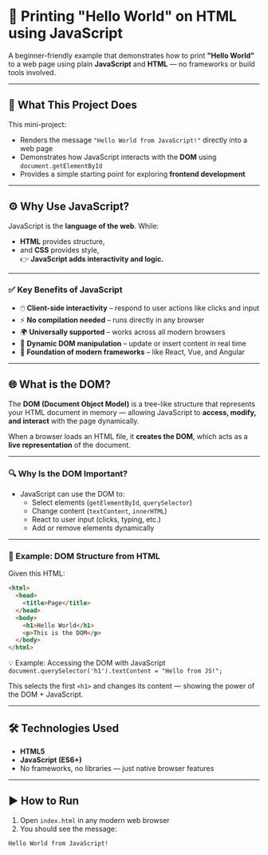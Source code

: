 # 📢 Printing "Hello World" on HTML using JavaScript

A beginner-friendly example that demonstrates how to print **"Hello World"** to a web page using plain **JavaScript** and **HTML** — no frameworks or build tools involved.

---

## 📄 What This Project Does

This mini-project:
- Renders the message `"Hello World from JavaScript!"` directly into a web page
- Demonstrates how JavaScript interacts with the **DOM** using `document.getElementById`
- Provides a simple starting point for exploring **frontend development**

---

## ⚙️ Why Use JavaScript?

JavaScript is the **language of the web**. While:
- **HTML** provides structure,
- and **CSS** provides style,  
  👉 **JavaScript adds interactivity and logic.**

---

### ✅ Key Benefits of JavaScript

- 🖱️ **Client-side interactivity** – respond to user actions like clicks and input
- ⚡ **No compilation needed** – runs directly in any browser
- 🌍 **Universally supported** – works across all modern browsers
- 🔁 **Dynamic DOM manipulation** – update or insert content in real time
- 🔌 **Foundation of modern frameworks** – like React, Vue, and Angular

---

## 🌐 What is the DOM?

The **DOM (Document Object Model)** is a tree-like structure that represents your HTML document in memory — allowing JavaScript to **access, modify, and interact** with the page dynamically.

When a browser loads an HTML file, it **creates the DOM**, which acts as a **live representation** of the document.

---

### 🔍 Why Is the DOM Important?

- JavaScript can use the DOM to:
    - Select elements (`getElementById`, `querySelector`)
    - Change content (`textContent`, `innerHTML`)
    - React to user input (clicks, typing, etc.)
    - Add or remove elements dynamically

---

### 🧱 Example: DOM Structure from HTML

Given this HTML:

```html
<html>
  <head>
    <title>Page</title>
  </head>
  <body>
    <h1>Hello World</h1>
    <p>This is the DOM</p>
  </body>
</html>
```

💡 Example: Accessing the DOM with JavaScript
`document.querySelector('h1').textContent = "Hello from JS!";`

This selects the first `<h1>` and changes its content — showing the power of the DOM + JavaScript.

---
## 🛠 Technologies Used

- **HTML5**
- **JavaScript (ES6+)**
- No frameworks, no libraries — just native browser features

---

## ▶️ How to Run

1. Open `index.html` in any modern web browser
2. You should see the message:

```text
Hello World from JavaScript!
```